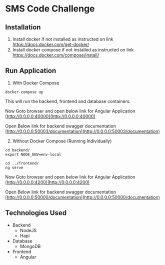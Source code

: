 # SMS Code Challenge

## Installation
1. Install docker if not installed as instructed on link https://docs.docker.com/get-docker/
2. Install docker compose if not installed as instructed on link https://docs.docker.com/compose/install/

## Run Application

1. With Docker Compose
```
docker-compose up
```
This will run the backend, frontend and database containers.

Now Goto browser and open below link for Angular Application
[http://0.0.0.0:40000](http://0.0.0.0:40000)

Open Below link for backend swagger documentation
[http://0.0.0.0:50003/documentation](http://0.0.0.0:50003/documentation)

2. Without Docker Compose (Running Individually)
```
cd backend/
export NODE_ENV=env-local

cd ../frontend/
ng serve
```

Now Goto browser and open below link for Angular Application
[http://0.0.0.0:4200](http://0.0.0.0:4200)

Open Below link for backend swagger documentation
[http://0.0.0.0:50000/documentation](http://0.0.0.0:50000/documentation)
## Technologies Used
* Backend
  * NodeJS
  * Hapi
* Database
  * MongoDB
* Frontend
  * Angular


